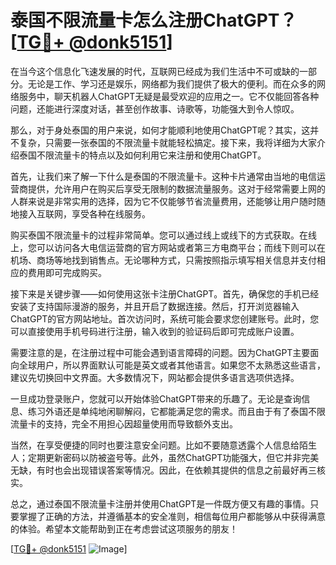 # 泰国不限流量卡怎么注册ChatGPT？[[TG💪+ @donk5151](https://t.me/s/donk511)]

在当今这个信息化飞速发展的时代，互联网已经成为我们生活中不可或缺的一部分。无论是工作、学习还是娱乐，网络都为我们提供了极大的便利。而在众多的网络服务中，聊天机器人ChatGPT无疑是最受欢迎的应用之一。它不仅能回答各种问题，还能进行深度对话，甚至创作故事、诗歌等，功能强大到令人惊叹。

那么，对于身处泰国的用户来说，如何才能顺利地使用ChatGPT呢？其实，这并不复杂，只需要一张泰国的不限流量卡就能轻松搞定。接下来，我将详细为大家介绍泰国不限流量卡的特点以及如何利用它来注册和使用ChatGPT。

首先，让我们来了解一下什么是泰国的不限流量卡。这种卡片通常由当地的电信运营商提供，允许用户在购买后享受无限制的数据流量服务。这对于经常需要上网的人群来说是非常实用的选择，因为它不仅能够节省流量费用，还能够让用户随时随地接入互联网，享受各种在线服务。

购买泰国不限流量卡的过程非常简单。您可以通过线上或线下的方式获取。在线上，您可以访问各大电信运营商的官方网站或者第三方电商平台；而线下则可以在机场、商场等地找到销售点。无论哪种方式，只需按照指示填写相关信息并支付相应的费用即可完成购买。

接下来是关键步骤——如何使用这张卡注册ChatGPT。首先，确保您的手机已经安装了支持国际漫游的服务，并且开启了数据连接。然后，打开浏览器输入ChatGPT的官方网站地址。首次访问时，系统可能会要求您创建账号。此时，您可以直接使用手机号码进行注册，输入收到的验证码后即可完成账户设置。

需要注意的是，在注册过程中可能会遇到语言障碍的问题。因为ChatGPT主要面向全球用户，所以界面默认可能是英文或者其他语言。如果您不太熟悉这些语言，建议先切换回中文界面。大多数情况下，网站都会提供多语言选项供选择。

一旦成功登录账户，您就可以开始体验ChatGPT带来的乐趣了。无论是查询信息、练习外语还是单纯地闲聊解闷，它都能满足您的需求。而且由于有了泰国不限流量卡的支持，完全不用担心因超量使用而导致额外支出。

当然，在享受便捷的同时也要注意安全问题。比如不要随意透露个人信息给陌生人；定期更新密码以防被盗号等。此外，虽然ChatGPT功能强大，但它并非完美无缺，有时也会出现错误答案等情况。因此，在依赖其提供的信息之前最好再三核实。

总之，通过泰国不限流量卡注册并使用ChatGPT是一件既方便又有趣的事情。只要掌握了正确的方法，并遵循基本的安全准则，相信每位用户都能够从中获得满意的体验。希望本文能帮助到正在考虑尝试这项服务的朋友！

[[TG💪+ @donk5151](https://t.me/s/donk5151) ![Image](https://i.postimg.cc/rwNCRYN7/Snipaste-2025-04-30-17-27-05.png)]